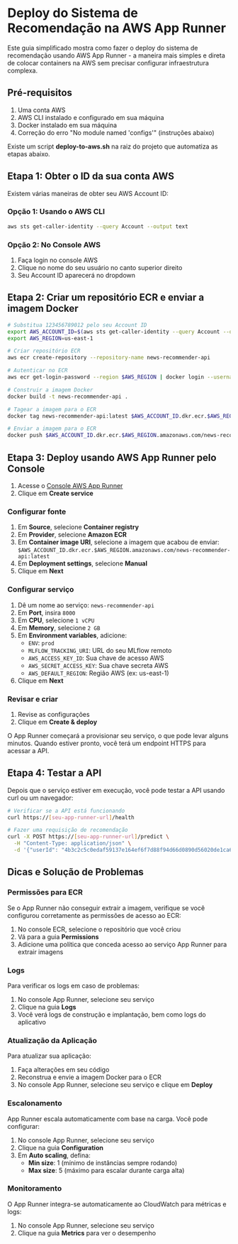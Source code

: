 # Deploy do Sistema de Recomendação na AWS App Runner

Este guia simplificado mostra como fazer o deploy do sistema de recomendação usando AWS App Runner - a maneira mais simples e direta de colocar containers na AWS sem precisar configurar infraestrutura complexa.

## Pré-requisitos

1. Uma conta AWS
2. AWS CLI instalado e configurado em sua máquina
3. Docker instalado em sua máquina
4. Correção do erro "No module named 'configs'" (instruções abaixo)

Existe um script **deploy-to-aws.sh** na raiz do projeto que automatiza as etapas abaixo.

## Etapa 1: Obter o ID da sua conta AWS

Existem várias maneiras de obter seu AWS Account ID:

### Opção 1: Usando o AWS CLI
```bash
aws sts get-caller-identity --query Account --output text
```

### Opção 2: No Console AWS
1. Faça login no console AWS
2. Clique no nome do seu usuário no canto superior direito
3. Seu Account ID aparecerá no dropdown

## Etapa 2: Criar um repositório ECR e enviar a imagem Docker

```bash
# Substitua 123456789012 pelo seu Account ID
export AWS_ACCOUNT_ID=$(aws sts get-caller-identity --query Account --output text)
export AWS_REGION=us-east-1

# Criar repositório ECR
aws ecr create-repository --repository-name news-recommender-api

# Autenticar no ECR
aws ecr get-login-password --region $AWS_REGION | docker login --username AWS --password-stdin $AWS_ACCOUNT_ID.dkr.ecr.$AWS_REGION.amazonaws.com

# Construir a imagem Docker
docker build -t news-recommender-api .

# Tagear a imagem para o ECR
docker tag news-recommender-api:latest $AWS_ACCOUNT_ID.dkr.ecr.$AWS_REGION.amazonaws.com/news-recommender-api:latest

# Enviar a imagem para o ECR
docker push $AWS_ACCOUNT_ID.dkr.ecr.$AWS_REGION.amazonaws.com/news-recommender-api:latest
```

## Etapa 3: Deploy usando AWS App Runner pelo Console

1. Acesse o [Console AWS App Runner](https://console.aws.amazon.com/apprunner)
2. Clique em **Create service**

### Configurar fonte
1. Em **Source**, selecione **Container registry**
2. Em **Provider**, selecione **Amazon ECR**
3. Em **Container image URI**, selecione a imagem que acabou de enviar:
   `$AWS_ACCOUNT_ID.dkr.ecr.$AWS_REGION.amazonaws.com/news-recommender-api:latest`
4. Em **Deployment settings**, selecione **Manual**
5. Clique em **Next**

### Configurar serviço
1. Dê um nome ao serviço: `news-recommender-api`
2. Em **Port**, insira `8000`
3. Em **CPU**, selecione `1 vCPU`
4. Em **Memory**, selecione `2 GB`
5. Em **Environment variables**, adicione:
   - `ENV`: `prod`
   - `MLFLOW_TRACKING_URI`: URL do seu MLflow remoto
   - `AWS_ACCESS_KEY_ID`: Sua chave de acesso AWS
   - `AWS_SECRET_ACCESS_KEY`: Sua chave secreta AWS
   - `AWS_DEFAULT_REGION`: Região AWS (ex: us-east-1)
6. Clique em **Next**

### Revisar e criar
1. Revise as configurações
2. Clique em **Create & deploy**

O App Runner começará a provisionar seu serviço, o que pode levar alguns minutos. Quando estiver pronto, você terá um endpoint HTTPS para acessar a API.

## Etapa 4: Testar a API

Depois que o serviço estiver em execução, você pode testar a API usando curl ou um navegador:

```bash
# Verificar se a API está funcionando
curl https://[seu-app-runner-url]/health

# Fazer uma requisição de recomendação
curl -X POST https://[seu-app-runner-url]/predict \
  -H "Content-Type: application/json" \
  -d '{"userId": "4b3c2c5c0edaf59137e164ef6f7d88f94d66d0890d56020de1ca6afd55b4f297", "max_results": 5}'
```

## Dicas e Solução de Problemas

### Permissões para ECR
Se o App Runner não conseguir extrair a imagem, verifique se você configurou corretamente as permissões de acesso ao ECR:

1. No console ECR, selecione o repositório que você criou
2. Vá para a guia **Permissions**
3. Adicione uma política que conceda acesso ao serviço App Runner para extrair imagens

### Logs
Para verificar os logs em caso de problemas:

1. No console App Runner, selecione seu serviço
2. Clique na guia **Logs**
3. Você verá logs de construção e implantação, bem como logs do aplicativo

### Atualização da Aplicação
Para atualizar sua aplicação:

1. Faça alterações em seu código
2. Reconstrua e envie a imagem Docker para o ECR
3. No console App Runner, selecione seu serviço e clique em **Deploy**

### Escalonamento
App Runner escala automaticamente com base na carga. Você pode configurar:

1. No console App Runner, selecione seu serviço
2. Clique na guia **Configuration**
3. Em **Auto scaling**, defina:
   - **Min size**: 1 (mínimo de instâncias sempre rodando)
   - **Max size**: 5 (máximo para escalar durante carga alta)

### Monitoramento
O App Runner integra-se automaticamente ao CloudWatch para métricas e logs:

1. No console App Runner, selecione seu serviço
2. Clique na guia **Metrics** para ver o desempenho